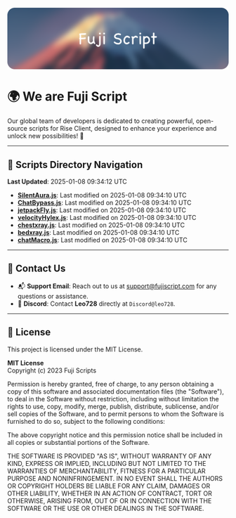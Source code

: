 ![Banner](.github/b.webp)

# 🌍 **We are Fuji Script**

Our global team of developers is dedicated to creating powerful, open-source scripts for Rise Client, designed to enhance your experience and unlock new possibilities! 🌟

---
<!-- SCRIPTS_NAVIGATION_START -->
## 📂 **Scripts Directory Navigation**

**Last Updated**: 2025-01-08 09:34:12 UTC

- **[SilentAura.js](scripts/SilentAura.js)**: Last modified on 2025-01-08 09:34:10 UTC
- **[ChatBypass.js](scripts/ChatBypass.js)**: Last modified on 2025-01-08 09:34:10 UTC
- **[jetpackFly.js](scripts/jetpackFly.js)**: Last modified on 2025-01-08 09:34:10 UTC
- **[velocityHylex.js](scripts/velocityHylex.js)**: Last modified on 2025-01-08 09:34:10 UTC
- **[chestxray.js](scripts/chestxray.js)**: Last modified on 2025-01-08 09:34:10 UTC
- **[bedxray.js](scripts/bedxray.js)**: Last modified on 2025-01-08 09:34:10 UTC
- **[chatMacro.js](scripts/chatMacro.js)**: Last modified on 2025-01-08 09:34:10 UTC

<!-- SCRIPTS_NAVIGATION_END -->

---

## 💬 **Contact Us**  
- 📬 **Support Email**: Reach out to us at [support@fujiscript.com](mailto:support@fujiscript.com) for any questions or assistance.  
- 💬 **Discord**: Contact **Leo728** directly at `Discord@leo728`.

---

## 📜 **License**

This project is licensed under the MIT License.  

**MIT License**  
Copyright (c) 2023 Fuji Scripts  

Permission is hereby granted, free of charge, to any person obtaining a copy of this software and associated documentation files (the "Software"), to deal in the Software without restriction, including without limitation the rights to use, copy, modify, merge, publish, distribute, sublicense, and/or sell copies of the Software, and to permit persons to whom the Software is furnished to do so, subject to the following conditions:  

The above copyright notice and this permission notice shall be included in all copies or substantial portions of the Software.  

THE SOFTWARE IS PROVIDED "AS IS", WITHOUT WARRANTY OF ANY KIND, EXPRESS OR IMPLIED, INCLUDING BUT NOT LIMITED TO THE WARRANTIES OF MERCHANTABILITY, FITNESS FOR A PARTICULAR PURPOSE AND NONINFRINGEMENT. IN NO EVENT SHALL THE AUTHORS OR COPYRIGHT HOLDERS BE LIABLE FOR ANY CLAIM, DAMAGES OR OTHER LIABILITY, WHETHER IN AN ACTION OF CONTRACT, TORT OR OTHERWISE, ARISING FROM, OUT OF OR IN CONNECTION WITH THE SOFTWARE OR THE USE OR OTHER DEALINGS IN THE SOFTWARE.  
